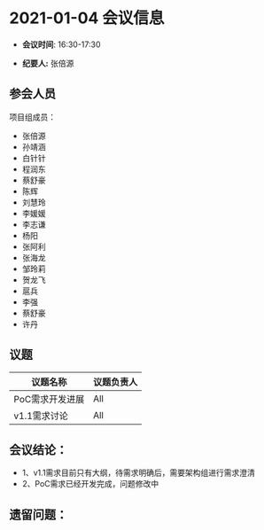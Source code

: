 # 2021-01-04 会议信息  

-  **会议时间**: 16:30-17:30

-  **纪要人:** 张倍源

## 参会人员
项目组成员：
- 张倍源
- 孙靖涵
- 白针针
- 程润东
- 蔡舒豪
- 陈辉
- 刘慧玲
- 李媛媛
- 李志谦
- 杨阳
- 张阿利
- 张海龙
- 邹玲莉
- 贺龙飞
- 扈兵
- 李强
- 蔡舒豪
- 许丹

## 议题

议题名称 | 议题负责人
---- | ----
PoC需求开发进展  | All
v1.1需求讨论 | All

## 会议结论：
- 1、v1.1需求目前只有大纲，待需求明确后，需要架构组进行需求澄清
- 2、PoC需求已经开发完成，问题修改中

## 遗留问题：


